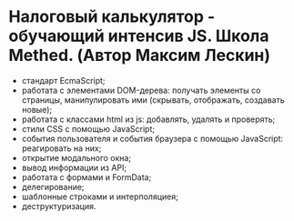 # Налоговый калькулятор - обучающий интенсив JS. Школа Methed. (Автор Максим Лескин)

-  стандарт EcmaScript;
- работата с элементами DOM-дерева: получать элементы со страницы, манипулировать ими (скрывать, отображать, создавать новые);
- работата с классами html из js: добавлять, удалять и проверять;
- стили CSS с помощью JavaScript;
- события пользователя и события браузера с помощью JavaScript: реагировать на них;
- открытие модального окна;
- вывод информации из API;
- работата с формами и FormData;
- делегирование;
- шаблонные строками и интерполяциея;
- деструктуризация.
